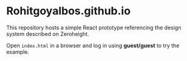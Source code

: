 # Rohitgoyalbos.github.io

This repository hosts a simple React prototype referencing the design system described on Zeroheight.

Open `index.html` in a browser and log in using **guest/guest** to try the example.
